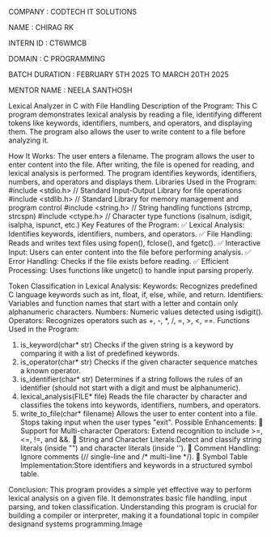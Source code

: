 COMPANY : CODTECH IT SOLUTIONS

NAME : CHIRAG RK

INTERN ID : CT6WMCB

DOMAIN : C PROGRAMMING

BATCH DURATION : FEBRUARY 5TH 2025 TO MARCH 20TH 2025

MENTOR NAME : NEELA SANTHOSH

Lexical Analyzer in C with File Handling
Description of the Program:
This C program demonstrates lexical analysis by reading a file, identifying different tokens like keywords, identifiers, numbers, and operators, and displaying them. The program also allows the user to write content to a file before analyzing it.

How It Works:
The user enters a filename.
The program allows the user to enter content into the file.
After writing, the file is opened for reading, and lexical analysis is performed.
The program identifies keywords, identifiers, numbers, and operators and displays them.
Libraries Used in the Program:
#include <stdio.h>   // Standard Input-Output Library for file operations
#include <stdlib.h>  // Standard Library for memory management and program control
#include <string.h>  // String handling functions (strcmp, strcspn)
#include <ctype.h>   // Character type functions (isalnum, isdigit, isalpha, ispunct, etc.)
Key Features of the Program:
✅ Lexical Analysis: Identifies keywords, identifiers, numbers, and operators.
✅ File Handling: Reads and writes text files using fopen(), fclose(), and fgetc().
✅ Interactive Input: Users can enter content into the file before performing analysis.
✅ Error Handling: Checks if the file exists before reading.
✅ Efficient Processing: Uses functions like ungetc() to handle input parsing properly.

Token Classification in Lexical Analysis:
Keywords: Recognizes predefined C language keywords such as int, float, if, else, while, and return.
Identifiers: Variables and function names that start with a letter and contain only alphanumeric characters.
Numbers: Numeric values detected using isdigit().
Operators: Recognizes operators such as +, -, *, /, =, >, <, ==.
Functions Used in the Program:
1. is_keyword(char* str)
Checks if the given string is a keyword by comparing it with a list of predefined keywords.
2. is_operator(char* str)
Checks if the given character sequence matches a known operator.
3. is_identifier(char* str)
Determines if a string follows the rules of an identifier (should not start with a digit and must be alphanumeric).
4. lexical_analysis(FILE* file)
Reads the file character by character and classifies the tokens into keywords, identifiers, numbers, and operators.
5. write_to_file(char* filename)
Allows the user to enter content into a file.
Stops taking input when the user types "exit".
Possible Enhancements:
🚀 Support for Multi-character Operators: Extend recognition to include >=, <=, !=, and &&.
🚀 String and Character Literals:Detect and classify string literals (inside "") and character literals (inside '').
🚀 Comment Handling: Ignore comments (// single-line and /* multi-line */).
🚀 Symbol Table Implementation:Store identifiers and keywords in a structured symbol table.

Conclusion:
This program provides a simple yet effective way to perform lexical analysis on a given file. It demonstrates basic file handling, input parsing, and token classification. Understanding this program is crucial for building a compiler or interpreter, making it a foundational topic in compiler designand systems programming.Image

